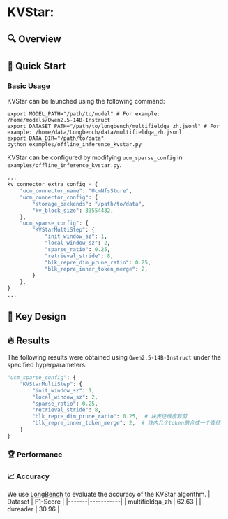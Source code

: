 # KVStar: 

## 🔍 Overview


## 🚦 Quick Start

### Basic Usage
KVStar can be launched using the following command:
```shell
export MODEL_PATH="/path/to/model" # For example: /home/models/Qwen2.5-14B-Instruct
export DATASET_PATH="/path/to/longbench/multifieldqa_zh.jsonl" # For example: /home/data/Longbench/data/multifieldqa_zh.jsonl
export DATA_DIR="/path/to/data"
python examples/offline_inference_kvstar.py
```
KVStar can be configured by modifying `ucm_sparse_config` in `examples/offline_inference_kvstar.py`.
```python
...
kv_connector_extra_config = {
    "ucm_connector_name": "UcmNfsStore",
    "ucm_connector_config": {
        "storage_backends": "/path/to/data",
        "kv_block_size": 33554432,
    },
    "ucm_sparse_config": {
        "KVStarMultiStep": {
            "init_window_sz": 1,
            "local_window_sz": 2,
            "sparse_ratio": 0.25,
            "retrieval_stride": 8,
            "blk_repre_dim_prune_ratio": 0.25,
            "blk_repre_inner_token_merge": 2,
        }
    },
}
...
```

## 🎯 Key Design





## 🔥 Results
The following results were obtained using `Qwen2.5-14B-Instruct` under the specified hyperparameters:
```python
"ucm_sparse_config": {
    "KVStarMultiStep": {
        "init_window_sz": 1,
        "local_window_sz": 2,
        "sparse_ratio": 0.25,
        "retrieval_stride": 8,
        "blk_repre_dim_prune_ratio": 0.25,  # 块表征维度裁剪
        "blk_repre_inner_token_merge": 2,  # 块内几个token融合成一个表征
    }
}
```

### 🏆 Performance

### 📈 Accuracy
We use [LongBench](https://huggingface.co/datasets/zai-org/LongBench) to evaluate the accuracy of the KVStar algorithm.
| Dataset | F1-Score |
|-------|-----------|
| multifieldqa_zh | 62.63 |
| dureader | 30.96 |